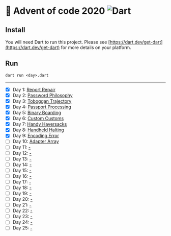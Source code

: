 # 🎄 Advent of code 2020 ![Dart](https://img.shields.io/badge/-Dart-%230175C2?style=flat&logo=dart)

## Install
You will need Dart to run this project. Please see [https://dart.dev/get-dart](https://dart.dev/get-dart) for more details on your platform.

## Run
```shell
dart run <day>.dart
```

---

  - [x] Day 1: [Report Repair](https://adventofcode.com/2020/day/1)
  - [x] Day 2: [Password Philosophy](https://adventofcode.com/2020/day/2)
  - [x] Day 3: [Toboggan Trajectory](https://adventofcode.com/2020/day/3)
  - [x] Day 4: [Passport Processing](https://adventofcode.com/2020/day/4)
  - [x] Day 5: [Binary Boarding](https://adventofcode.com/2020/day/5)
  - [x] Day 6: [Custom Customs](https://adventofcode.com/2020/day/6)
  - [x] Day 7: [Handy Haversacks](https://adventofcode.com/2020/day/7)
  - [x] Day 8: [Handheld Halting](https://adventofcode.com/2020/day/8)
  - [x] Day 9: [Encoding Error](https://adventofcode.com/2020/day/9)
  - [ ] Day 10: [Adapter Array](https://adventofcode.com/2020/day/10)
  - [ ] Day 11: [-](https://adventofcode.com/2020/day/11)
  - [ ] Day 12: [-](https://adventofcode.com/2020/day/12)
  - [ ] Day 13: [-](https://adventofcode.com/2020/day/13)
  - [ ] Day 14: [-](https://adventofcode.com/2020/day/14)
  - [ ] Day 15: [-](https://adventofcode.com/2020/day/15)
  - [ ] Day 16: [-](https://adventofcode.com/2020/day/16)
  - [ ] Day 17: [-](https://adventofcode.com/2020/day/17)
  - [ ] Day 18: [-](https://adventofcode.com/2020/day/18)
  - [ ] Day 19: [-](https://adventofcode.com/2020/day/19)
  - [ ] Day 20: [-](https://adventofcode.com/2020/day/20)
  - [ ] Day 21: [-](https://adventofcode.com/2020/day/21)
  - [ ] Day 22: [-](https://adventofcode.com/2020/day/22)
  - [ ] Day 23: [-](https://adventofcode.com/2020/day/23)
  - [ ] Day 24: [-](https://adventofcode.com/2020/day/24)
  - [ ] Day 25: [-](https://adventofcode.com/2020/day/25)